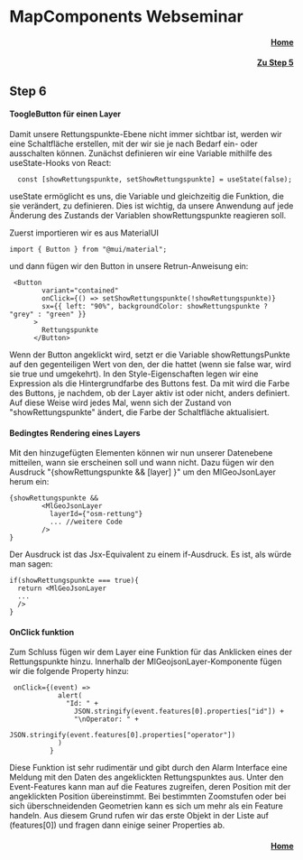 # MapComponents Webseminar
#### <div align="right"> [Home](https://github.com/mapcomponents/webinar-2024)</div>
#### <div align="right"> [Zu Step 5](https://github.com/mapcomponents/webinar-2024/tree/main/Step5#step-5)</div>
## Step 6

#### ToogleButton für einen Layer

Damit unsere Rettungspunkte-Ebene nicht immer sichtbar ist, werden wir eine Schaltfläche erstellen, mit der wir sie je nach Bedarf ein- oder ausschalten können. 
Zunächst definieren wir eine Variable mithilfe des useState-Hooks von React: 
```
  const [showRettungspunkte, setShowRettungspunkte] = useState(false);
```
useState ermöglicht es uns, die Variable und gleichzeitig die Funktion, die sie verändert, zu definieren. Dies ist wichtig, da unsere Anwendung auf jede Änderung des Zustands der Variablen showRettungspunkte reagieren soll.


Zuerst importieren wir es aus MaterialUI
```
import { Button } from "@mui/material";
```
und dann fügen wir den Button in unsere Retrun-Anweisung ein: 

```
 <Button
        variant="contained"
        onClick={() => setShowRettungspunkte(!showRettungspunkte)}
        sx={{ left: "90%", backgroundColor: showRettungspunkte ? "grey" : "green" }}
      >
        Rettungspunkte
      </Button>
```
Wenn der Button angeklickt wird, setzt er die Variable showRettungsPunkte auf den gegenteiligen Wert von den, der die hattet (wenn sie false war, wird sie true und umgekehrt). 
In den Style-Eigenschaften legen wir eine Expression als die Hintergrundfarbe des Buttons fest. Da mit wird die Farbe des Buttons, je nachdem, ob der Layer aktiv ist oder nicht, anders definiert. Auf diese Weise wird jedes Mal, wenn sich der Zustand von "showRettungspunkte" ändert, die Farbe der Schaltfläche aktualisiert. 

#### Bedingtes Rendering eines Layers
Mit den hinzugefügten Elementen können wir nun unserer Datenebene mitteilen, wann sie erscheinen soll und wann nicht. 
Dazu fügen wir den Ausdruck "{showRettungspunkte && [layer] }" um den MlGeoJsonLayer herum ein:

```
{showRettungspunkte && 
        <MlGeoJsonLayer
          layerId={"osm-rettung"}
          ... //weitere Code     
        />
}
```
Der Ausdruck ist das Jsx-Equivalent zu einem if-Ausdruck. Es ist, als würde man sagen: 

```
if(showRettungspunkte === true){
  return <MlGeoJsonLayer 
  ...
  />
}
```
#### OnClick funktion 
Zum Schluss fügen wir dem Layer eine Funktion für das Anklicken eines der Rettungspunkte hinzu. Innerhalb der MlGeojsonLayer-Komponente fügen wir die folgende Property hinzu: 

```
 onClick={(event) =>
            alert(
              "Id: " +
                JSON.stringify(event.features[0].properties["id"]) +
                "\nOperator: " +
                JSON.stringify(event.features[0].properties["operator"])
            )
          }
```

Diese Funktion ist sehr rudimentär und gibt durch den Alarm Interface eine Meldung mit den Daten des angeklickten Rettungspunktes aus. 
Unter den Event-Features kann man auf die Features zugreifen, deren Position mit der angeklickten Position übereinstimmt. Bei bestimmten Zoomstufen oder bei sich überschneidenden Geometrien kann es sich um mehr als ein Feature handeln. Aus diesem Grund rufen wir das erste Objekt in der Liste auf (features[0]) und fragen dann einige seiner Properties ab. 


#### <div align="right"> [Home](https://github.com/mapcomponents/webinar-2024)</div>
